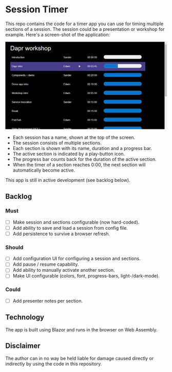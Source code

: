 # Session Timer

This repo contains the code for a timer app you can use for timing multiple sections of a session. The session could be a presentation or workshop for example. Here's a screen-shot of the application:

![Application screenshot](/img/app-screenshot.jpg)

- Each session has a name, shown at the top of the screen.
- The session consists of multiple sections.
- Each section is shown with its name, duration and a progress bar.
- The active section is indicated by a play-button icon.
- The progress bar counts back for the duration of the active section.
- When the timer of a section reaches 0:00, the next section will automatically become active.

This app is still in active development (see backlog below).

## Backlog

### Must

- [ ] Make session and sections configurable (now hard-coded).
- [ ] Add ability to save and load a session from config file.
- [ ] Add persistence to survive a browser refresh.

### Should

- [ ] Add configuration UI for configuring a session and sections.
- [ ] Add pause / resume capability.
- [ ] Add ability to manually activate another section.
- [ ] Make UI configurable (colors, font, progress-bars, light-/dark-mode).

### Could

- [ ] Add presenter notes per section.

## Technology

The app is built using Blazor and runs in the browser on Web Assembly.

## Disclaimer

The author can in no way be held liable for damage caused directly or indirectly by using the code in this repository.
